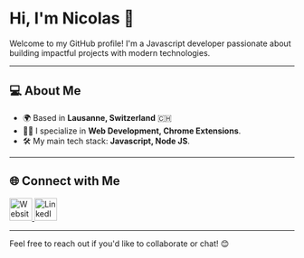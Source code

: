 # Hi, I'm Nicolas 👋

Welcome to my GitHub profile! I'm a Javascript developer passionate about building impactful projects with modern technologies.

---

## 💻 **About Me**

- 🌍 Based in **Lausanne, Switzerland** 🇨🇭
- 🧑‍💻 I specialize in **Web Development, Chrome Extensions**.
- 🛠️ My main tech stack: **Javascript, Node JS**.

---

## 🌐 **Connect with Me**

<a href="https://www.nicolascousin.pro" target="_blank">
  <img src="https://www.nicolascousin.pro/images/photo.png" alt="Website" width="40" style="border: none;" />
</a>
<a href="https://www.linkedin.com/in/nicolas-cousin-3021b496/" target="_blank">
  <img src="https://github.com/user-attachments/assets/07fa4b25-413d-4df1-8ac2-f6e0227824a7" alt="LinkedIn" width="40" style="border: none;" />
</a>

---

Feel free to reach out if you'd like to collaborate or chat! 😊
